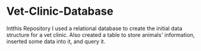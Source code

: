 # Vet-Clinic-Database
Intthis Repository I used a relational database to create the initial data structure for a vet clinic. Also created a table to store animals' information, inserted some data into it, and query it.
